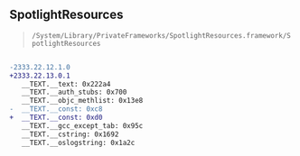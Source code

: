 ## SpotlightResources

> `/System/Library/PrivateFrameworks/SpotlightResources.framework/SpotlightResources`

```diff

-2333.22.12.1.0
+2333.22.13.0.1
   __TEXT.__text: 0x222a4
   __TEXT.__auth_stubs: 0x700
   __TEXT.__objc_methlist: 0x13e8
-  __TEXT.__const: 0xc8
+  __TEXT.__const: 0xd0
   __TEXT.__gcc_except_tab: 0x95c
   __TEXT.__cstring: 0x1692
   __TEXT.__oslogstring: 0x1a2c

```
